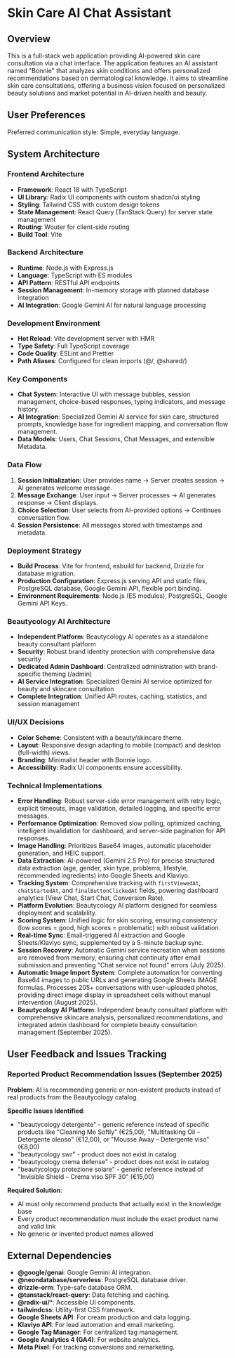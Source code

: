 # Skin Care AI Chat Assistant

## Overview
This is a full-stack web application providing AI-powered skin care consultation via a chat interface. The application features an AI assistant named "Bonnie" that analyzes skin conditions and offers personalized recommendations based on dermatological knowledge. It aims to streamline skin care consultations, offering a business vision focused on personalized beauty solutions and market potential in AI-driven health and beauty.

## User Preferences
Preferred communication style: Simple, everyday language.

## System Architecture
### Frontend Architecture
- **Framework**: React 18 with TypeScript
- **UI Library**: Radix UI components with custom shadcn/ui styling
- **Styling**: Tailwind CSS with custom design tokens
- **State Management**: React Query (TanStack Query) for server state management
- **Routing**: Wouter for client-side routing
- **Build Tool**: Vite

### Backend Architecture
- **Runtime**: Node.js with Express.js
- **Language**: TypeScript with ES modules
- **API Pattern**: RESTful API endpoints
- **Session Management**: In-memory storage with planned database integration
- **AI Integration**: Google Gemini AI for natural language processing

### Development Environment
- **Hot Reload**: Vite development server with HMR
- **Type Safety**: Full TypeScript coverage
- **Code Quality**: ESLint and Prettier
- **Path Aliases**: Configured for clean imports (@/, @shared/)

### Key Components
- **Chat System**: Interactive UI with message bubbles, session management, choice-based responses, typing indicators, and message history.
- **AI Integration**: Specialized Gemini AI service for skin care, structured prompts, knowledge base for ingredient mapping, and conversation flow management.
- **Data Models**: Users, Chat Sessions, Chat Messages, and extensible Metadata.

### Data Flow
1. **Session Initialization**: User provides name → Server creates session → AI generates welcome message.
2. **Message Exchange**: User input → Server processes → AI generates response → Client displays.
3. **Choice Selection**: User selects from AI-provided options → Continues conversation flow.
4. **Session Persistence**: All messages stored with timestamps and metadata.

### Deployment Strategy
- **Build Process**: Vite for frontend, esbuild for backend, Drizzle for database migration.
- **Production Configuration**: Express.js serving API and static files, PostgreSQL database, Google Gemini API, flexible port binding.
- **Environment Requirements**: Node.js (ES modules), PostgreSQL, Google Gemini API Keys.

### Beautycology AI Architecture
- **Independent Platform**: Beautycology AI operates as a standalone beauty consultant platform
- **Security**: Robust brand identity protection with comprehensive data security
- **Dedicated Admin Dashboard**: Centralized administration with brand-specific theming (/admin)
- **AI Service Integration**: Specialized Gemini AI service optimized for beauty and skincare consultation
- **Complete Integration**: Unified API routes, caching, statistics, and session management

### UI/UX Decisions
- **Color Scheme**: Consistent with a beauty/skincare theme.
- **Layout**: Responsive design adapting to mobile (compact) and desktop (full-width) views.
- **Branding**: Minimalist header with Bonnie logo.
- **Accessibility**: Radix UI components ensure accessibility.

### Technical Implementations
- **Error Handling**: Robust server-side error management with retry logic, explicit timeouts, image validation, detailed logging, and specific error messages.
- **Performance Optimization**: Removed slow polling, optimized caching, intelligent invalidation for dashboard, and server-side pagination for API responses.
- **Image Handling**: Prioritizes Base64 images, automatic placeholder generation, and HEIC support.
- **Data Extraction**: AI-powered (Gemini 2.5 Pro) for precise structured data extraction (age, gender, skin type, problems, lifestyle, recommended ingredients) into Google Sheets and Klaviyo.
- **Tracking System**: Comprehensive tracking with `firstViewedAt`, `chatStartedAt`, and `finalButtonClickedAt` fields, powering dashboard analytics (View Chat, Start Chat, Conversion Rate).
- **Platform Evolution**: Beautycology AI platform designed for seamless deployment and scalability.
- **Scoring System**: Unified logic for skin scoring, ensuring consistency (low scores = good, high scores = problematic) with robust validation.
- **Real-time Sync**: Email-triggered AI extraction and Google Sheets/Klaviyo sync, supplemented by a 5-minute backup sync.
- **Session Recovery**: Automatic Gemini service recreation when sessions are removed from memory, ensuring chat continuity after email submission and preventing "Chat service not found" errors (July 2025).
- **Automatic Image Import System**: Complete automation for converting Base64 images to public URLs and generating Google Sheets IMAGE formulas. Processes 205+ conversations with user-uploaded photos, providing direct image display in spreadsheet cells without manual intervention (August 2025).
- **Beautycology AI Platform**: Independent beauty consultant platform with comprehensive skincare analysis, personalized recommendations, and integrated admin dashboard for complete beauty consultation management (September 2025).

## User Feedback and Issues Tracking

### Reported Product Recommendation Issues (September 2025)
**Problem**: AI is recommending generic or non-existent products instead of real products from the Beautycology catalog.

**Specific Issues Identified**:
- "beautycology detergente" - generic reference instead of specific products like "Cleaning Me Softly" (€25,00), "Multitasking Oil – Detergente oleoso" (€12,00), or "Mousse Away – Detergente viso" (€8,00)
- "beautycology swr" - product does not exist in catalog
- "beautycology crema defense" - product does not exist in catalog  
- "beautycology protezione solare" - generic reference instead of "Invisible Shield – Crema viso SPF 30" (€15,00)

**Required Solution**:
- AI must only recommend products that actually exist in the knowledge base
- Every product recommendation must include the exact product name and valid link
- No generic or invented product names allowed

## External Dependencies
- **@google/genai**: Google Gemini AI integration.
- **@neondatabase/serverless**: PostgreSQL database driver.
- **drizzle-orm**: Type-safe database ORM.
- **@tanstack/react-query**: Data fetching and caching.
- **@radix-ui/***: Accessible UI components.
- **tailwindcss**: Utility-first CSS framework.
- **Google Sheets API**: For cream production and data logging.
- **Klaviyo API**: For lead automation and email marketing.
- **Google Tag Manager**: For centralized tag management.
- **Google Analytics 4 (GA4)**: For website analytics.
- **Meta Pixel**: For tracking conversions and remarketing.